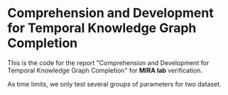 # Comprehension and Development for Temporal Knowledge Graph Completion

This is the code for the report "Comprehension and Development for Temporal Knowledge Graph Completion" for **MIRA lab** verification.

As time limits, we only test several groups of parameters for two dataset.
